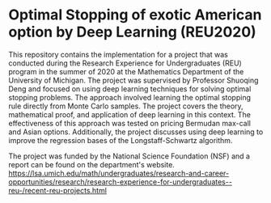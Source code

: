 # Optimal Stopping of exotic American option by Deep Learning (REU2020)

This repository contains the implementation for a project that was conducted during the Research Experience for Undergraduates (REU) program in the summer of 2020 at the Mathematics Department of the University of Michigan. The project was supervised by Professor Shuoqing Deng and focused on using deep learning techniques for solving optimal stopping problems. The approach involved learning the optimal stopping rule directly from Monte Carlo samples. The project covers the theory, mathematical proof, and application of deep learning in this context. The effectiveness of this approach was tested on pricing Bermudan max-call and Asian options. Additionally, the project discusses using deep learning to improve the regression bases of the Longstaff-Schwartz algorithm. 

The project was funded by the National Science Foundation (NSF) and a report can be found on the department's website.
https://lsa.umich.edu/math/undergraduates/research-and-career-opportunities/research/research-experience-for-undergraduates--reu-/recent-reu-projects.html
